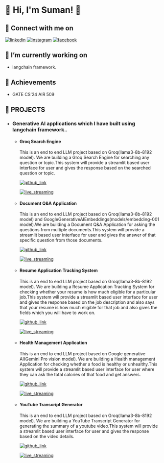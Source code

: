  # 🔗 Hi, I'm Suman! 👋
 
 ## 🔗 Connect with me on
[![linkedin](https://img.shields.io/badge/linkedin-0A66C2?style=for-the-badge&logo=linkedin&logoColor=white)](https://www.linkedin.com/in/sumanroy2004/) [![instagram](https://img.shields.io/badge/instagram-1DA1F?style=for-the-badge&logo=instagram&logoColor=white)](https://www.instagram.com/su_man.roy2004/?hl=en)  [![facebook](https://img.shields.io/badge/facebook-1DA1A2?style=for-the-badge&logo=facebook&logoColor=white)](https://www.facebook.com/profile.php?id=100069838520957) 
 
 ## 🔗 I’m currently working on
 -  langchain framework.
   
 ## 🔗 Achievements
 -  GATE CS'24 AIR 509

 ## 🔗 PROJECTS
   - ### Generative AI applications which I have built using langchain framework..
      - #### Groq Search Engine
           This is an end to end LLM project based on Groq(llama3-8b-8192 model). We are building a Groq Search Engine for searching any question or topic.This system will provide a streamlit based user interface for user and gives the response based on the searched question or topic.

           [![github_link](https://img.shields.io/badge/github_link-0A66C2?style=for-the-badge&logo=github&logoColor=white)](https://github.com/SumanRoy004/Groq-Search-Engine.git)

           [![live_streaming](https://img.shields.io/badge/live_streaming-1DA1F2?style=for-the-badge&logo=live_streaming&logoColor=white)](https://groq-search-engine-yzarp22wc6mvgce8kraiei.streamlit.app/)
      - #### Document Q&A Application
           This is an end to end LLM project based on Groq(llama3-8b-8192 model) and GoogleGenerativeAIEmbeddings(models/embedding-001 model).We are building a Document Q&A Application for asking the questions from multiple documents.This system will provide a streamlit based user interface for user and gives the answer of that specific question from those documents.
        
           [![github_link](https://img.shields.io/badge/github_link-0A66C2?style=for-the-badge&logo=github&logoColor=white)](https://github.com/SumanRoy004/Document-QA-Application.git)

           [![live_streaming](https://img.shields.io/badge/live_streaming-1DA1F2?style=for-the-badge&logo=live_streaming&logoColor=white)](https://document-app-application-jkkygrfs6ohejxw7ve24rl.streamlit.app/)
      - #### Resume Application Tracking System
           This is an end to end LLM project based on Groq(llama3-8b-8192 model). We are building a Resume Application Tracking System for checking whether your resume is how much eligible for a particular job.This system will provide a streamlit based user interface for user and gives the response based on the job description and also says that your resume is how much eligible for that job and also gives the fields which you will have to work on.

           [![github_link](https://img.shields.io/badge/github_link-0A66C2?style=for-the-badge&logo=github&logoColor=white)](https://github.com/SumanRoy004/Resume-Application-Tracking-System.git)

           [![live_streaming](https://img.shields.io/badge/live_streaming-1DA1F2?style=for-the-badge&logo=live_streaming&logoColor=white)](https://resume-application-tracking-system-6vdy2y8wq2sesc65jzsemc.streamlit.app/)

       - #### Health Management Application
            This is an end to end LLM project based on Google generative AI(Gemini Pro vision model). We are building a Health management Application for checking whether a food is healthy or unhealthy.This system will provide a streamlit based user interface for user where they can ask the total calories of that food and get answers.
    
          [![github_link](https://img.shields.io/badge/github_link-0A66C2?style=for-the-badge&logo=github&logoColor=white)](https://github.com/SumanRoy004/Health-Management-Application.git)

          [![live_streaming](https://img.shields.io/badge/live_streaming-1DA1F2?style=for-the-badge&logo=live_streaming&logoColor=white)](https://health-management-application-chnouqptkwwbva8yq3w87m.streamlit.app/)     

        - #### YouTube Transcript Generator
             This is an end to end LLM project based on Groq(llama3-8b-8192 model). We are building a YouTube Transcript Generator for generating the summary of a youtube video.This system will provide a streamlit based user interface for user and gives the response based on the video details.

           [![github_link](https://img.shields.io/badge/github_link-0A66C2?style=for-the-badge&logo=github&logoColor=white)](https://github.com/SumanRoy004/YT-Transcript.git)

           [![live_streaming](https://img.shields.io/badge/live_streaming-1DA1F2?style=for-the-badge&logo=live_streaming&logoColor=white)](https://yt-transcript-inviksne2gudwlbxgrmytz.streamlit.app/)     

<!---
SumanRoy004/SumanRoy004 is a ✨ special ✨ repository because its `README.md` (this file) appears on your GitHub profile.
You can click the Preview link to take a look at your changes.
--->
